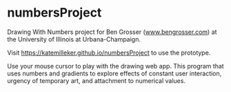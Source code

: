 # numbersProject
Drawing With Numbers project for Ben Grosser (www.bengrosser.com) at the University of Illinois at Urbana-Champaign.

Visit https://katemilleker.github.io/numbersProject to use the prototype.

Use your mouse cursor to play with the drawing web app. This program that uses numbers and gradients to explore effects of 
constant user interaction, urgency of temporary art, and attachment to numerical values. 
